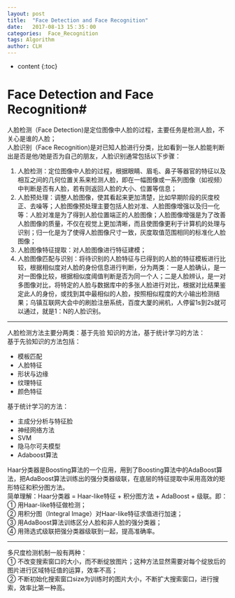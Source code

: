```yaml
---
layout: post
title:  "Face Detection and Face Recognition"
date:   2017-08-13 15：35：00
categories:  Face_Recognition
tags: Algorithm
author: CLH
---
```


* content
{:toc}

# Face Detection and Face Recognition#
人脸检测（Face Detection)是定位图像中人脸的过程，主要任务是检测人脸，不关心是谁的人脸；     
人脸识别（Face Recognition)是对已知人脸进行分类，比如看到一张人脸能判断出是否是他/她是否为自己的朋友，人脸识别通常包括以下步骤：   
1. 人脸检测：定位图像中人脸的过程，根据眼睛、眉毛、鼻子等器官的特征以及相互之间的几何位置关系来检测人脸，即在一幅图像或一系列图像（如视频）中判断是否有人脸，若有则返回人脸的大小、位置等信息；  
2. 人脸预处理：调整人脸图像，使其看起来更加清楚，比如早期阶段的灰度校正、去噪等；人脸图像预处理主要包括人脸对准、人脸图像增强以及归一化等：人脸对准是为了得到人脸位置端正的人脸图像；人脸图像增强是为了改善人脸图像的质量，不仅在视觉上更加清晰，而且使图像更利于计算机的处理与识别；归一化是为了使得人脸图像尺寸一致，灰度取值范围相同的标准化人脸图像；    
3. 人脸图像特征提取：对人脸图像进行特征建模；   
4. 人脸图像匹配与识别：将待识别的人脸特征与已得到的人脸的特征模板进行比较，根据相似度对人脸的身份信息进行判断，分为两类：一是人脸确认，是一对一图像比较，根据相似度阈值判断是否为同一个人；二是人脸辨认，是一对多图像对比，将特定的人脸与数据库中的多张人脸进行对比，根据对比结果鉴定此人的身份，或找到其中最相似的人脸，按照相似程度的大小输出检测结果；乌镇互联网大会中的刷脸注册系统，百度大厦的闸机，人停留1s到2s就可以通过，就是1：N的人脸识别。    



----------
人脸检测方法主要分两类：基于先验
知识的方法，基于统计学习的方法：    
基于先验知识的方法包括：    


- 模板匹配 
- 人脸特征
- 形状与边缘
- 纹理特征
- 颜色特征 

基于统计学习的方法：

- 主成分分析与特征脸
- 神经网络方法
- SVM
- 隐马尔可夫模型
- Adaboost算法     


Haar分类器是Boosting算法的一个应用，用到了Boosting算法中的AdaBoost算法，把AdaBoost算法训练出的强分类器级联，在底层的特征提取中采用高效的矩形特征和积分图方法。     
简单理解：Haar分类器 = Haar-like特征 + 积分图方法 + AdaBoost + 级联。即：    
① 用Haar-like特征做检测；       
② 用积分图（Integral Image）对Haar-like特征求值进行加速；     
③ 用AdaBoost算法训练区分人脸和非人脸的强分类器；      
④ 用筛选式级联把强分类器级联到一起，提高准确率。     
      

----------

多尺度检测机制一般有两种：   
① 不改变搜索窗口的大小，而不断绽放图片；这种方法显然需要对每个绽放后的图片进行区域特征值的运算，效率不高；     
② 不断初始化搜索窗口size为训练时的图片大小，不断扩大搜索窗口，进行搜索，效率比第一种高。     
